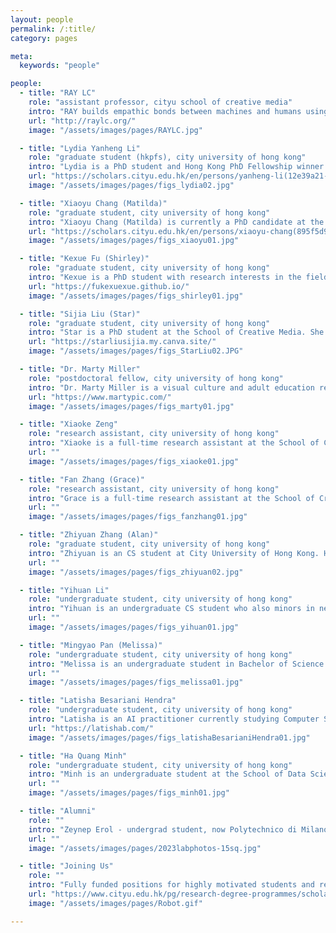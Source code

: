 ```yaml
---
layout: people
permalink: /:title/
category: pages

meta:
  keywords: "people"

people:
  - title: "RAY LC"
    role: "assistant professor, cityu school of creative media"
    intro: "RAY builds empathic bonds between machines and humans using spatial interactions, uniting expertise in HCI, new media, and narratives. Exhibits: Elektra, NYSCI, Ars Electronica, NeON, New Museum, NY Short Documentary Film Fest, JCCAC, Osage, HKAC, Science Gallery Detroit, IEEE VISAP, SIGGRAPH Asia. Awards: Japan JSPS, NSF, NIH, Microsoft Imagine Cup, Verizon, Adobe Design Award, Davis Peace Foundation, NY Foundation for the Arts, HKADC."
    url: "http://raylc.org/"
    image: "/assets/images/pages/RAYLC.jpg"

  - title: "Lydia Yanheng Li"
    role: "graduate student (hkpfs), city university of hong kong"
    intro: "Lydia is a PhD student and Hong Kong PhD Fellowship winner at the School of Creative Media, who came from Beijing Institute of Technology. She studies how tangible media can help people explore their relationships with others and non-human beings, and she hopes to challenge people's preconceived perceptions. She is a video producer who enjoys collecting sounds and images from everyday life."
    url: "https://scholars.cityu.edu.hk/en/persons/yanheng-li(12e39a21-8321-46c4-9e86-06addc033153)/publications.html"
    image: "/assets/images/pages/figs_lydia02.jpg"

  - title: "Xiaoyu Chang (Matilda)"
    role: "graduate student, city university of hong kong"
    intro: "Xiaoyu Chang (Matilda) is currently a PhD candidate at the School of Creative Media. She previously graduated from the University of Glasgow. With a mechanical engineering and automobile background, her research interests focused on human robotics interaction, human-centred design, and robotics. She has a strong desire to explore novel interaction behaviours between humans and machines."
    url: "https://scholars.cityu.edu.hk/en/persons/xiaoyu-chang(895f5d96-efbe-4c6b-86f3-259861400a7e)/publications.html"
    image: "/assets/images/pages/figs_xiaoyu01.jpg"

  - title: "Kexue Fu (Shirley)"
    role: "graduate student, city university of hong kong"
    intro: "Kexue is a PhD student with research interests in the fields of human-computer interaction and social computing. Currently, she is focusing on investigating ways to enhance user experiences and social interaction in VR/AR, particularly in the realm of spatial interaction. She combines data modelling and analysis with qualitative research methods. Kexue is an avid sports enthusiast and food lover, as well as a passionate learner of classical dance and the French horn."
    url: "https://fukexuexue.github.io/"
    image: "/assets/images/pages/figs_shirley01.jpg"

  - title: "Sijia Liu (Star)"
    role: "graduate student, city university of hong kong"
    intro: "Star is a PhD student at the School of Creative Media. She received her MFA from CityU, and BFA from School of the Art Institute of Chicago. Her interests include the human senses, mass culture, and social problems that are sensitive to the youth. Her art and curatorial work also focus on these issues, visually displayed by immersive media."
    url: "https://starliusijia.my.canva.site/"
    image: "/assets/images/pages/figs_StarLiu02.JPG"

  - title: "Dr. Marty Miller"
    role: "postdoctoral fellow, city university of hong kong"
    intro: "Dr. Marty Miller is a visual culture and adult education researcher interested in Hong Kong's technological culture. He bridges these disciplines by noting how image-creation practices adapt to emergent technology and why this influence informs the meanings created. Specifically, found photography and technological literacy designs fuel his scholarly output, funded creative work, and integrated teaching practice. Marty's works are published in Creativity and Cognition, Mindtrek, IASDR, etc."
    url: "https://www.martypic.com/"
    image: "/assets/images/pages/figs_marty01.jpg"

  - title: "Xiaoke Zeng"
    role: "research assistant, city university of hong kong"
    intro: "Xiaoke is a full-time research assistant at the School of Creative Media, who came from South China Normal University. He is interested in exploring the creative applications of XR, AIGC, and BCI. He is also a designer and director who created fictional stories and animation videos of future products."
    url: ""
    image: "/assets/images/pages/figs_xiaoke01.jpg"

  - title: "Fan Zhang (Grace)"
    role: "research assistant, city university of hong kong"
    intro: "Grace is a full-time research assistant at the School of Creative Media, who came from Karolinska Institutet. With a medical background, she is interested in the field of human-computer interaction and XR with applications in health. She is always intrigued by outdoor activities and has a passion for crocheting, crafting adorable little things."
    url: ""
    image: "/assets/images/pages/figs_fanzhang01.jpg"

  - title: "Zhiyuan Zhang (Alan)"
    role: "graduate student, city university of hong kong"
    intro: "Zhiyuan is an CS student at City University of Hong Kong. He worked on human-machine co-storytelling, particularly the web GPT-2-based interface. He also helped produce machine-learning powered works in Sound Of(f) and Down the Holograph. Alan is author of a CHI paper on dancing with drone, and is also a DJI drone pilot who enjoys exploring nature."
    url: ""
    image: "/assets/images/pages/figs_zhiyuan02.jpg"

  - title: "Yihuan Li"
    role: "undergraduate student, city university of hong kong"
    intro: "Yihuan is an undergraduate CS student who also minors in neuroscience at the City University of Hong Kong. She is interested in BMI and HCI and has a burning desire to explore the role of memory in learning and spatial interaction. As a participant and observer of life, she enjoys reading, music, photography, and sports! She is currently making books about performance technology, HCI, and the arts."
    url: ""
    image: "/assets/images/pages/figs_yihuan01.jpg"

  - title: "Mingyao Pan (Melissa)"
    role: "undergraduate student, city university of hong kong"
    intro: "Melissa is an undergraduate student in Bachelor of Science who also minors in Psychology. She is now responsible for running the Instagram and Little Red Book social media for the studio and editing videos for studio works. She's good at painting and has great interest in game and animation fields. She also loves sports and often plays badminton in her free time."
    url: ""
    image: "/assets/images/pages/figs_melissa01.jpg"

  - title: "Latisha Besariani Hendra"
    role: "undergraduate student, city university of hong kong"
    intro: "Latisha is an AI practitioner currently studying Computer Science at the City University of Hong Kong. She works at the intersection of art and technology, using Machine Learning in artistic creation. Latisha's cross-disciplinary practice in art and engineering enables her to use GenAI for production while working with technical aspects of AI systems. Latisha's GenAI artworks have been exhibited at Hong Kong's Heritage of Mei Ho Museum, Venezia Contemporanea, and Goethe Institute HK. She also authored a CHI paper on using ChatGPT for a social media-like climate action game."
    url: "https://latishab.com/"
    image: "/assets/images/pages/figs_latishaBesarianiHendra01.jpg"

  - title: "Ha Quang Minh"
    role: "undergraduate student, city university of hong kong"
    intro: "Minh is an undergraduate student at the School of Data Science at CityU. Minh comes from Vietnam. He is passionate about competitive programming, the statistical learning theory behind machine learning and AI, and using computer vision with robotics. He wishes to be a Machine Learning Engineering in the future!"
    url: ""
    image: "/assets/images/pages/figs_minh01.jpg"

  - title: "Alumni"
    role: ""
    intro: "Zeynep Erol - undergrad student, now Polytechnico di Milano grad student.<br>Marco Lui - RA SCM BAS, programmer and robotics, now private industry.<br>Anthon Zhang - RA SCM CS, machine learning, now Chinese University of Hong Kong PhD.<br>Stella Yaxuan Mao - RA SCM BA, designer, published at HRI and Frontiers in Physiology.<br>Eray Ozgunay - undergrad student, now Bilkent University grad student.<br>Lillian Song - masters student, now CityU digital humanities PhD.<br>Suifang Zhou - masters student, now Northeastern HCI grad student."
    url: ""
    image: "/assets/images/pages/2023labphotos-15sq.jpg"

  - title: "Joining Us"
    role: ""
    intro: "Fully funded positions for highly motivated students and research assistants are available. Candidates should have good English communication and writing skills, with ability in one of these areas: human-computer interaction research and analysis skills, creative technology skills such as VR 3D-modeling animation performance, programming ability like python machine-learning robotics web-frameworks. See <a href='../opportunities'><u>opportunities</u></a> page for details."
    url: "https://www.cityu.edu.hk/pg/research-degree-programmes/scholarships-financial-aid-and-fees"
    image: "/assets/images/pages/Robot.gif"

---
```

<p></p>

